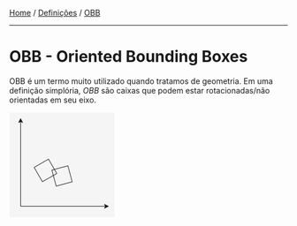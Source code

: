 [Home](../README.md) / [Definições](../README.md#definições) / [OBB](./OBB.md)

___

# OBB - Oriented Bounding Boxes

OBB é um termo muito utilizado quando tratamos de geometria. Em uma definição simplória, *OBB* são caixas que podem estar rotacionadas/não orientadas em seu eixo.

![](./assets/OBB.png)
